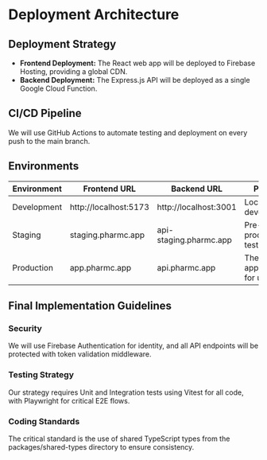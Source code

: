 # Deployment Architecture

## Deployment Strategy
* **Frontend Deployment:** The React web app will be deployed to Firebase Hosting, providing a global CDN.
* **Backend Deployment:** The Express.js API will be deployed as a single Google Cloud Function.

## CI/CD Pipeline
We will use GitHub Actions to automate testing and deployment on every push to the main branch.

## Environments

| Environment | Frontend URL | Backend URL | Purpose |
|-------------|--------------|-------------|----------|
| Development | http://localhost:5173 | http://localhost:3001 | Local development. |
| Staging | staging.pharmc.app | api-staging.pharmc.app | Pre-production testing. |
| Production | app.pharmc.app | api.pharmc.app | The live application for users. |

## Final Implementation Guidelines

### Security
We will use Firebase Authentication for identity, and all API endpoints will be protected with token validation middleware.

### Testing Strategy
Our strategy requires Unit and Integration tests using Vitest for all code, with Playwright for critical E2E flows.

### Coding Standards
The critical standard is the use of shared TypeScript types from the packages/shared-types directory to ensure consistency. 